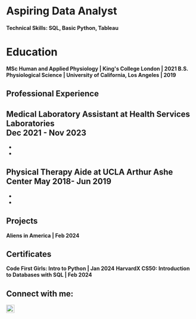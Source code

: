 # Aspiring Data Analyst

#### Technical Skills: SQL, Basic Python, Tableau

<h1> Education </h1>
<b> MSc Human and Applied Physiology | King's College London | 2021 </b>
<b> B.S. Physiological Science | University of California, Los Angeles | 2019 </b>

## Professional Experience
**Medical Laboratory Assistant at Health Services Laboratories**  
**Dec 2021 - Nov 2023**
- 
-
-

**Physical Therapy Aide at UCLA Arthur Ashe Center**
**May 2018- Jun 2019**
-
-
-

## Projects
**Aliens in America | Feb 2024**

## Certificates
**Code First Girls: Intro to Python | Jan 2024**
**HarvardX CS50: Introduction to Databases with SQL | Feb 2024**

<h2> Connect with me:</h2>

[<img align="left" alt="JoshMadakor | LinkedIn" width="22px" src="https://cdn.jsdelivr.net/npm/simple-icons@v3/icons/linkedin.svg" />][linkedin]

[linkedin]: https://www.linkedin.com/in/leann-maanum/



